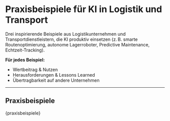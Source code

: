 # Praxisbeispiele für KI in Logistik und Transport

Drei inspirierende Beispiele aus Logistikunternehmen und Transportdienstleistern, die KI produktiv einsetzen (z. B. smarte Routenoptimierung, autonome Lagerroboter, Predictive Maintenance, Echtzeit-Tracking).

**Für jedes Beispiel:**
- Wertbeitrag & Nutzen
- Herausforderungen & Lessons Learned
- Übertragbarkeit auf andere Unternehmen

---

## Praxisbeispiele

{praxisbeispiele}
